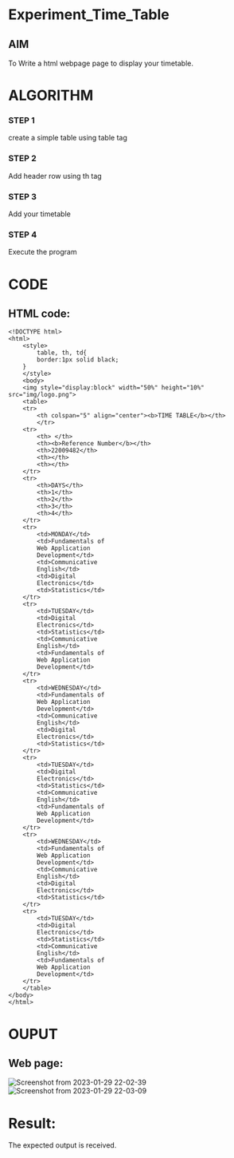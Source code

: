 # Experiment_Time_Table

## AIM
To Write a html webpage page to display your timetable.

# ALGORITHM
### STEP 1
create a simple table using table tag
### STEP 2
Add header row using th tag
### STEP 3
Add your timetable
### STEP 4
Execute the program

# CODE

## HTML code:

```
<!DOCTYPE html>
<html>
    <style>
        table, th, td{
        border:1px solid black;
    }
    </style>
    <body>
    <img style="display:block" width="50%" height="10%" src="img/logo.png">
    <table>
    <tr>
        <th colspan="5" align="center"><b>TIME TABLE</b></th>
        </tr>
    <tr>
        <th> </th>
        <th><b>Reference Number</b></th>
        <th>22009482</th>
        <th></th>
        <th></th>
    </tr>   
    <tr>    
        <th>DAYS</th>
        <th>1</th>
        <th>2</th>
        <th>3</th>
        <th>4</th>
    </tr>
    <tr>
        <td>MONDAY</td>
        <td>Fundamentals of
        Web Application
        Development</td>
        <td>Communicative
        English</td>
        <td>Digital
        Electronics</td>
        <td>Statistics</td>
    </tr>
    <tr>
        <td>TUESDAY</td>
        <td>Digital
        Electronics</td>
        <td>Statistics</td>
        <td>Communicative
        English</td>
        <td>Fundamentals of
        Web Application
        Development</td>
    </tr>
    <tr>
        <td>WEDNESDAY</td>
        <td>Fundamentals of
        Web Application
        Development</td>
        <td>Communicative
        English</td>
        <td>Digital
        Electronics</td>
        <td>Statistics</td>
    </tr>   
    <tr>
        <td>TUESDAY</td>
        <td>Digital
        Electronics</td>
        <td>Statistics</td>
        <td>Communicative
        English</td>
        <td>Fundamentals of
        Web Application
        Development</td>
    </tr>
    <tr>
        <td>WEDNESDAY</td>
        <td>Fundamentals of
        Web Application
        Development</td>
        <td>Communicative
        English</td>
        <td>Digital
        Electronics</td>
        <td>Statistics</td>
    </tr>
    <tr>
        <td>TUESDAY</td>
        <td>Digital
        Electronics</td>
        <td>Statistics</td>
        <td>Communicative
        English</td>
        <td>Fundamentals of
        Web Application
        Development</td>
    </tr>
    </table>
</body>
</html>
```


# OUPUT

## Web page:

![Screenshot from 2023-01-29 22-02-39](https://user-images.githubusercontent.com/119477817/215340508-953a6d56-6444-43e6-9b99-96b89ec25790.png)
![Screenshot from 2023-01-29 22-03-09](https://user-images.githubusercontent.com/119477817/215340517-fc773c2d-4bb2-485e-8d82-1fcf02cd6d59.png)


# Result:

The expected output is received.
